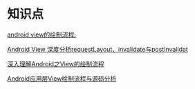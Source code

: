 # 知识点

[android view的绘制流程:](https://www.jianshu.com/p/5a71014e7b1b)

[Android View 深度分析requestLayout、invalidate与postInvalidat](https://blog.csdn.net/a553181867/article/details/51583060)

[深入理解Android之View的绘制流程](https://www.jianshu.com/p/060b5f68da79)

[Android应用层View绘制流程与源码分析](https://blog.csdn.net/yanbober/article/details/46128379)

